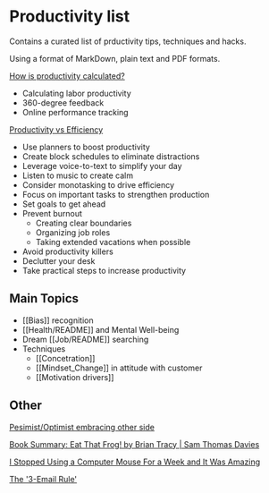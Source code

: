 # Productivity list

Contains a curated list of prductivity tips, techniques and hacks.

Using a format of MarkDown, plain text and PDF formats.

[How is productivity calculated?](https://www.investopedia.com/ask/answers/040715/how-productivity-calculated.asp)

- Calculating labor productivity
- 360-degree feedback
- Online performance tracking

[Productivity vs Efficiency](https://www.jotform.com/blog/productivity-vs-efficiency/)

- Use planners to boost productivity
- Create block schedules to eliminate distractions
- Leverage voice-to-text to simplify your day
- Listen to music to create calm
- Consider monotasking to drive efficiency
- Focus on important tasks to strengthen production
- Set goals to get ahead
- Prevent burnout
	- Creating clear boundaries
	- Organizing job roles
	- Taking extended vacations when possible
- Avoid productivity killers
- Declutter your desk
- Take practical steps to increase productivity


## Main Topics ###

* [[Bias]] recognition
* [[Health/README]] and Mental Well-being
* Dream [[Job/README]] searching
* Techniques
	* [[Concetration]]
	* [[Mindset_Change]] in attitude with customer
	* [[Motivation drivers]]


## Other


[Pesimist/Optimist embracing other side](https://lifehacker.com/why-even-optimists-should-embrace-their-pessimistic-sid-1829779304)

[Book Summary: Eat That Frog! by Brian Tracy | Sam Thomas Davies](https://www.samuelthomasdavies.com/book-summaries/business/eat-that-frog/)

[I Stopped Using a Computer Mouse For a Week and It Was Amazing ](http://rss.slashdot.org/~r/Slashdot/slashdot/~3/7iykh9HdS5U/i-stopped-using-a-computer-mouse-for-a-week-and-it-was-amazing)





[The '3-Email Rule'](https://www.businessinsider.com/the-3-email-rule-2015-5)




